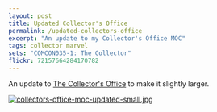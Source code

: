 ```yaml
---
layout: post
title: Updated Collector's Office
permalink: /updated-collectors-office
excerpt: "An update to my Collector's Office MOC"
tags: collector marvel
sets: "COMCON035-1: The Collector"
flickr: 72157664284170782
---
```


An update to [The Collector's Office](http://studs.me/posts/the-collectors-office) to make it slightly larger.

[![collectors-office-moc-updated-small.jpg](http://studshq.s3.amazonaws.com/collectors-office-update-small.jpg)](http://studshq.s3.amazonaws.com/collectors-office-update-small.jpg)